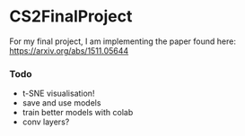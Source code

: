 # CS2FinalProject

For my final project, I am implementing the paper found here: https://arxiv.org/abs/1511.05644


### Todo
- t-SNE visualisation!
- save and use models
- train better models with colab
- conv layers?

